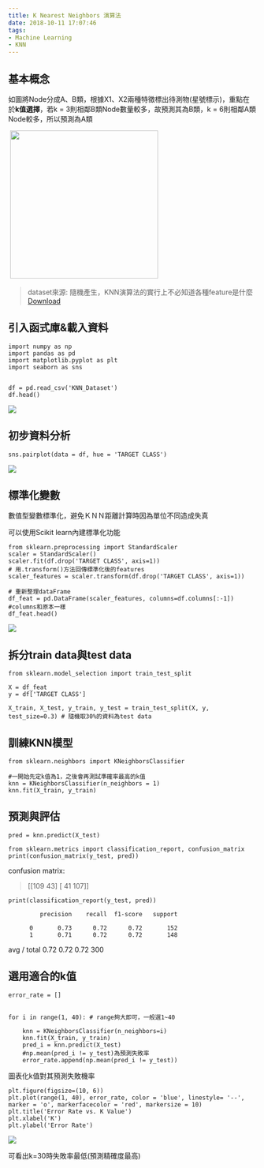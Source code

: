 ```yaml
---
title: K Nearest Neighbors 演算法
date: 2018-10-11 17:07:46
tags:
- Machine Learning
- KNN
---
```





## 基本概念

如圖將Node分成A、B類，根據X1、X2兩種特徵標出待測物(星號標示)，重點在於**k值選擇**，若k = 3則相鄰B類Node數量較多，故預測其為B類，k = 6則相鄰A類Node較多，所以預測為A類

![]()
<img height = '300' src = 'https://i.imgur.com/nXHMFUL.png'/>

> dataset來源: 隨機產生，KNN演算法的實行上不必知道各種feature是什麼 
> [Download](https://drive.google.com/file/d/1QLAM-oArV21zE11WBGzt4H1sxswSHg_p/view?usp=sharing)

## 引入函式庫&載入資料

```python=
import numpy as np
import pandas as pd
import matplotlib.pyplot as plt
import seaborn as sns


df = pd.read_csv('KNN_Dataset')
df.head()
```
<!-- more -->
![](https://i.imgur.com/GvXXIwL.png)


## 初步資料分析

```python=
sns.pairplot(data = df, hue = 'TARGET CLASS')
```

![](https://i.imgur.com/63z7Jxj.jpg)

## 標準化變數

數值型變數標準化，避免ＫＮＮ距離計算時因為單位不同造成失真

可以使用Scikit learn內建標準化功能


```python=
from sklearn.preprocessing import StandardScaler
scaler = StandardScaler()
scaler.fit(df.drop('TARGET CLASS', axis=1)) 
# 用.transform()方法回傳標準化後的features
scaler_features = scaler.transform(df.drop('TARGET CLASS', axis=1))

# 重新整理dataFrame
df_feat = pd.DataFrame(scaler_features, columns=df.columns[:-1]) #columns和原本一樣
df_feat.head()
```

![](https://i.imgur.com/4UadedD.png)


## 拆分train data與test data

```python=
from sklearn.model_selection import train_test_split

X = df_feat
y = df['TARGET CLASS']

X_train, X_test, y_train, y_test = train_test_split(X, y, test_size=0.3) # 隨機取30%的資料為test data
```

## 訓練KNN模型


```python=
from sklearn.neighbors import KNeighborsClassifier

#一開始先定k值為1，之後會再測試準確率最高的k值
knn = KNeighborsClassifier(n_neighbors = 1)
knn.fit(X_train, y_train)
```

## 預測與評估

```python=
pred = knn.predict(X_test)

from sklearn.metrics import classification_report, confusion_matrix
print(confusion_matrix(y_test, pred))
```
confusion matrix:
>  [[109  43]
>  [ 41 107]]
 
```python=
print(classification_report(y_test, pred))
```

             precision    recall  f1-score   support

          0       0.73      0.72      0.72       152
          1       0.71      0.72      0.72       148

avg / total       0.72      0.72      0.72       300

## 選用適合的k值

```python=
error_rate = []


for i in range(1, 40): # range夠大即可，一般選1~40 
    
    knn = KNeighborsClassifier(n_neighbors=i)
    knn.fit(X_train, y_train)
    pred_i = knn.predict(X_test)
    #np.mean(pred_i != y_test)為預測失敗率
    error_rate.append(np.mean(pred_i != y_test))
```

圖表化k值對其預測失敗機率

```python=
plt.figure(figsize=(10, 6))
plt.plot(range(1, 40), error_rate, color = 'blue', linestyle= '--', marker = 'o', markerfacecolor = 'red', markersize = 10)
plt.title('Error Rate vs. K Value')
plt.xlabel('K')
plt.ylabel('Error Rate')
```
![](https://i.imgur.com/SGDIlWa.png)

可看出k=30時失敗率最低(預測精確度最高)
